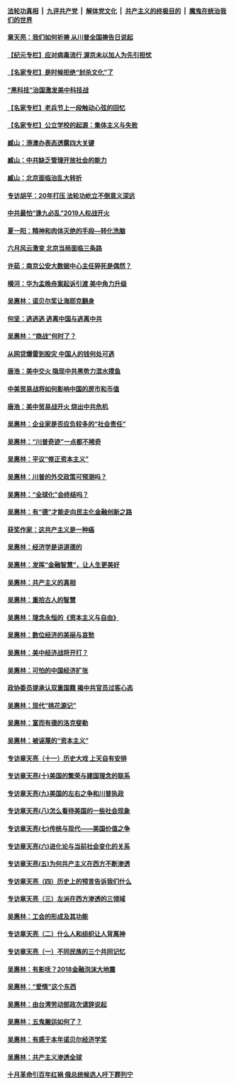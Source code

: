 

####  [法轮功真相](../../../../basic/blob/master/README.md?t=06292302) &nbsp;|&nbsp; [九评共产党](../../../../9ping.md/blob/master/README.md?t=06292302) &nbsp;|&nbsp; [解体党文化](../../../../jtdwh.md/blob/master/README.md?t=06292302)  &nbsp;|&nbsp; [共产主义的终极目的](../../../../gczydzjmd.md/blob/master/README.md?t=06292302) &nbsp;|&nbsp; [魔鬼在统治我们的世界](../../../../mgztzwmdsj.md/blob/master/README.md?t=06292302) 

#### [章天亮：我们如何祈祷 从川普全国祷告日说起](../pages/nsc423/n11944627.md?t=06292302) 

#### [【纪元专栏】应对病毒流行 渥京未以加人为先引担忧](../pages/nsc423/n11875714.md?t=06292302) 

#### [【名家专栏】是时候拒绝“封杀文化”了](../pages/nsc423/n11814093.md?t=06292302) 

#### [“黑科技”治国激发美中科技战](../pages/nsc423/n11638056.md?t=06292302) 

#### [【名家专栏】老兵节上一段触动心弦的回忆](../pages/nsc423/n11646016.md?t=06292302) 

#### [【名家专栏】公立学校的起源：集体主义与失败](../pages/nsc423/n11601833.md?t=06292302) 

#### [臧山：港澳办表态透露四大关键](../pages/nsc423/n11421628.md?t=06292302) 

#### [臧山：中共缺乏管理开放社会的能力](../pages/nsc423/n11407457.md?t=06292302) 

#### [臧山：北京面临治乱大转折](../pages/nsc423/n11406895.md?t=06292302) 

#### [专访胡平：20年打压 法轮功屹立不倒意义深远](../pages/nsc423/n11398800.md?t=06292302) 

#### [中共最怕“逢九必乱”2019人权战开火](../pages/nsc423/n11385248.md?t=06292302) 

#### [夏一阳：精神和肉体灭绝的手段—转化洗脑](../pages/nsc423/n11368250.md?t=06292302) 

#### [六月风云激变 北京当局面临三条路](../pages/nsc423/n11313668.md?t=06292302) 

#### [许茹：南京公安大数据中心主任猝死是偶然？](../pages/nsc423/n11064744.md?t=06292302) 

#### [横河：华为孟晚舟案起诉引渡 美中角力升级](../pages/nsc423/n11027230.md?t=06292302) 

#### [吴惠林：诺贝尔奖让海耶克翻身](../pages/nsc423/n10890049.md?t=06292302) 

#### [何坚：逃逃逃 逃离中国与逃离中共](../pages/nsc423/n10592891.md?t=06292302) 

#### [吴惠林：“商战”何时了？](../pages/nsc423/n10573558.md?t=06292302) 

#### [从网贷爆雷到股灾 中国人的钱何处可逃](../pages/nsc423/n10572800.md?t=06292302) 

#### [唐浩：美中交火 隐现中共黑势力混水摸鱼](../pages/nsc423/n10544040.md?t=06292302) 

#### [中美贸易战将如何影响中国的房市和币值](../pages/nsc423/n10543697.md?t=06292302) 

#### [唐浩：美中贸易战开火 烧出中共危机](../pages/nsc423/n10540126.md?t=06292302) 

#### [吴惠林：企业家是否应负较多的“社会责任”](../pages/nsc423/n10535022.md?t=06292302) 

#### [吴惠林：“川普奇迹”一点都不稀奇](../pages/nsc423/n10512808.md?t=06292302) 

#### [吴惠林：平议“修正资本主义”](../pages/nsc423/n10495724.md?t=06292302) 

#### [吴惠林：川普的外交政策可预测吗？](../pages/nsc423/n10462387.md?t=06292302) 

#### [吴惠林：“全球化”会终结吗？](../pages/nsc423/n10452838.md?t=06292302) 

#### [吴惠林：有“德”才能走向民主化金融创新之路](../pages/nsc423/n10432292.md?t=06292302) 

#### [获奖作家：这共产主义是一种癌](../pages/nsc423/n10431541.md?t=06292302) 

#### [吴惠林：经济学是讲道德的](../pages/nsc423/n10398014.md?t=06292302) 

#### [吴惠林：发挥“金融智慧”，让人生更美好](../pages/nsc423/n10375019.md?t=06292302) 

#### [吴惠林：共产主义的真相](../pages/nsc423/n10351394.md?t=06292302) 

#### [吴惠林：重拾古人的智慧](../pages/nsc423/n10337691.md?t=06292302) 

#### [吴惠林：理念永恒的《资本主义与自由》](../pages/nsc423/n10316274.md?t=06292302) 

#### [吴惠林：数位经济的美丽与哀愁](../pages/nsc423/n10292946.md?t=06292302) 

#### [吴惠林：美中经济战将开打？](../pages/nsc423/n10258825.md?t=06292302) 

#### [吴惠林：可怕的中国经济扩张](../pages/nsc423/n10219147.md?t=06292302) 

#### [政协委员提承认双重国籍 揭中共官员过客心态](../pages/nsc423/n10208809.md?t=06292302) 

#### [吴惠林：现代“桃花源记”](../pages/nsc423/n10185234.md?t=06292302) 

#### [吴惠林：富而有德的洛克斐勒](../pages/nsc423/n10142264.md?t=06292302) 

#### [吴惠林：被诬蔑的“资本主义”](../pages/nsc423/n10124816.md?t=06292302) 

#### [专访章天亮（十一）历史大戏 上天自有安排](../pages/nsc423/n10094905.md?t=06292302) 

#### [专访章天亮(十)美国的繁荣与建国理念的联系](../pages/nsc423/n10094899.md?t=06292302) 

#### [专访章天亮(九)美国的左右之争和川普执政](../pages/nsc423/n10094889.md?t=06292302) 

#### [专访章天亮(八)怎么看待美国的一些社会现象](../pages/nsc423/n10094857.md?t=06292302) 

#### [专访章天亮(七)传统与现代——美国价值之争](../pages/nsc423/n10093140.md?t=06292302) 

#### [专访章天亮(六)进化论与当前社会变化的关系](../pages/nsc423/n10092036.md?t=06292302) 

#### [专访章天亮(五)为何共产主义在西方不断渗透](../pages/nsc423/n10083620.md?t=06292302) 

#### [专访章天亮（四）历史上的预言告诉我们什么](../pages/nsc423/n10083606.md?t=06292302) 

#### [专访章天亮（三）左派在西方渗透的三领域](../pages/nsc423/n10081115.md?t=06292302) 

#### [吴惠林：工会的形成及其功能](../pages/nsc423/n10080633.md?t=06292302) 

#### [专访章天亮（二）什么人和组织让人背离神](../pages/nsc423/n10076637.md?t=06292302) 

#### [专访章天亮（一）不同民族的三个共同记忆](../pages/nsc423/n10074188.md?t=06292302) 

#### [吴惠林：有影呒？2018金融泡沫大地震](../pages/nsc423/n10040534.md?t=06292302) 

#### [吴惠林：“爱情”这个东西](../pages/nsc423/n10019423.md?t=06292302) 

#### [吴惠林：由台湾劳动部政次请辞说起](../pages/nsc423/n9979679.md?t=06292302) 

#### [吴惠林：五鬼搬运如何了？](../pages/nsc423/n9925338.md?t=06292302) 

#### [吴惠林：有感于本年诺贝尔经济学奖](../pages/nsc423/n9871883.md?t=06292302) 

#### [吴惠林：共产主义渗透全球](../pages/nsc423/n9812748.md?t=06292302) 

#### [十月革命引百年红祸 俄总统候选人吁下葬列宁](../pages/nsc423/n9810182.md?t=06292302) 

